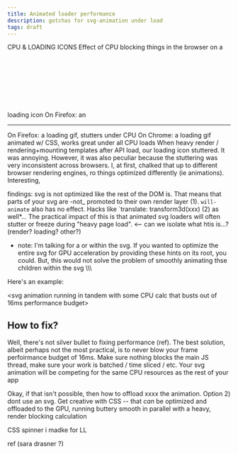 ```yaml
---
title: Animated loader performance
description: gotchas for svg-animation under load
tags: draft
---
```


CPU & LOADING ICONS
Effect of CPU blocking things in the browser on a loading icon
On Firefox: an <svg> loading icon animated w/ CSS, works great under all CPU loads
On Chrome: an <svg> loading icon animated w/ CSS, stutters under CPU load

---

On Firefox: a loading gif, stutters under CPU
On Chrome: a loading gif animated w/ CSS, works great under all CPU loads
When heavy render / rendering+mounting templates after API load, our loading icon stuttered. It was annoying. However, it was also peculiar because the stuttering was very inconsistent across browsers. I, at first, chalked that up to different browser rendering engines, ro things optimized differently (ie animations). Interesting,

findings:
svg is not optimized like the rest of the DOM is. That means that parts of your svg are -not\_ promoted to their own render layer (1). `will-animate` also has no effect. Hacks like `translate: transform3d(xxx) (2) as well*...
The practical impact of this is that animated svg loaders will often stutter or freeze during "heavy page load". <-- can we isolate what htis is...? (render? loading? other?)


* note: I'm talking for a <path> or <group> within the svg. If you wanted to optimize the entire svg for GPU acceleration by providing these hints on its root, you could. But, this would not solve the problem of smoothly animating thse children within the svg
\\\\\\

Here's an example:

<svg animation running in tandem with some CPU calc that busts out of 16ms performance budget>

## How to fix?

Well, there's not silver bullet to fixing performance (ref).  The best solution, albeit perhaps not the most practical, is to never blow your frame perfoirmance budget of 16ms. Make sure nothing blocks the main JS thread, make sure your work is batched / time sliced / etc.  Your svg animation will be competing for the same CPU resources as the rest of your app

Okay, if that isn't possible, then how to offload xxxx the animation.  Option 2) dont use an svg. Get creative with CSS -- that _can_ be optimized and offloaded to the GPU, running buttery smooth in parallel with a heavy, render blocking calculation

<example> CSS spinner i madke for LL
<together with same heavy render-blocking thing from above>





ref
(sara drasner ?)

